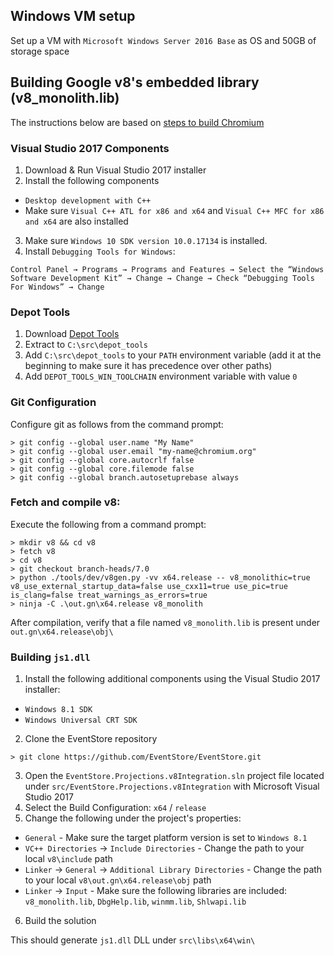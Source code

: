 

## Windows VM setup
Set up a VM with `Microsoft Windows Server 2016 Base` as OS and 50GB of storage space

## Building Google v8's embedded library (v8_monolith.lib)
The instructions below are based on [steps to build Chromium](https://chromium.googlesource.com/chromium/src/+/master/docs/windows_build_instructions.md
)

### Visual Studio 2017 Components
1. Download & Run Visual Studio 2017 installer
2. Install the following components
- `Desktop development with C++`
- Make sure `Visual C++ ATL for x86 and x64` and `Visual C++ MFC for x86 and x64` are also installed
3. Make sure `Windows 10 SDK version 10.0.17134` is installed.
4. Install `Debugging Tools for Windows`:
```
Control Panel → Programs → Programs and Features → Select the “Windows Software Development Kit” → Change → Change → Check “Debugging Tools For Windows” → Change
```

### Depot Tools
1. Download [Depot Tools](https://storage.googleapis.com/chrome-infra/depot_tools.zip)
2. Extract to `C:\src\depot_tools`
3. Add `C:\src\depot_tools` to your `PATH` environment variable (add it at the beginning to make sure it has precedence over other paths)
4. Add `DEPOT_TOOLS_WIN_TOOLCHAIN` environment variable with value `0`

### Git Configuration
Configure git as follows from the command prompt:
```console
> git config --global user.name "My Name"
> git config --global user.email "my-name@chromium.org"
> git config --global core.autocrlf false
> git config --global core.filemode false
> git config --global branch.autosetuprebase always
```

### Fetch and compile v8:
Execute the following from a command prompt:
```console
> mkdir v8 && cd v8
> fetch v8
> cd v8
> git checkout branch-heads/7.0
> python ./tools/dev/v8gen.py -vv x64.release -- v8_monolithic=true v8_use_external_startup_data=false use_cxx11=true use_pic=true is_clang=false treat_warnings_as_errors=true
> ninja -C .\out.gn\x64.release v8_monolith
```

After compilation, verify that a file named `v8_monolith.lib` is present under `out.gn\x64.release\obj\`

### Building `js1.dll`

1. Install the following additional components using the Visual Studio 2017 installer:
- `Windows 8.1 SDK`
- `Windows Universal CRT SDK`
2. Clone the EventStore repository
```console
> git clone https://github.com/EventStore/EventStore.git
```
3. Open the `EventStore.Projections.v8Integration.sln` project file located under `src/EventStore.Projections.v8Integration` with Microsoft Visual Studio 2017
4. Select the Build Configuration: `x64` / `release`
5. Change the following under the project's properties:
- `General` - Make sure the target platform version is set to `Windows 8.1`
- `VC++ Directories` → `Include Directories` - Change the path to your local `v8\include` path
- `Linker` → `General` → `Additional Library Directories` - Change the path to your local `v8\out.gn\x64.release\obj` path
- `Linker` → `Input` - Make sure the following libraries are included:  `v8_monolith.lib`, `DbgHelp.lib`, `winmm.lib`, `Shlwapi.lib`

6. Build the solution

This should generate `js1.dll` DLL under `src\libs\x64\win\`